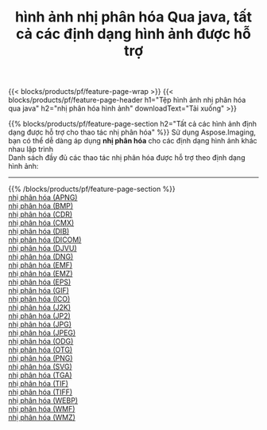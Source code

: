 ﻿---
title: hình ảnh nhị phân hóa Qua java, tất cả các định dạng hình ảnh được hỗ trợ 
weight: 3920
url: /vi/java/binarize 
lang: vi
langdirlevel: 2
locales: zh-hans,ja,it,ru,de,es,fr,nl,id,lt,pl,pt,vi,tr,ko,zh-hant,ar,hi,th,sv,cs,uk,he
description: Sử dụng Aspose.Imaging, bạn có thể dễ dàng nhị phân hóa hình ảnh qua java
---

{{< blocks/products/pf/feature-page-wrap >}}
{{< blocks/products/pf/feature-page-header h1="Tệp hình ảnh nhị phân hóa qua java" h2="nhị phân hóa hình ảnh" downloadText="Tải xuống" >}}


{{% blocks/products/pf/feature-page-section  h2="Tất cả các hình ảnh định dạng được hỗ trợ cho thao tác nhị phân hóa" %}}
Sử dụng Aspose.Imaging, bạn có thể dễ dàng áp dụng **nhị phân hóa** cho các định dạng hình ảnh khác nhau lập trình
<br/>
Danh sách đầy đủ các thao tác nhị phân hóa được hỗ trợ theo định dạng hình ảnh:
<hr/>
{{% /blocks/products/pf/feature-page-section %}}
<div class="container-fluid productfamilypage bg-gray">
    <div class="convertypes bg-gray agp-content section">
        <div class="container">
		<div class="row other-converters">
		    <div class='col-md-2 other-converter remove-lp remove-rp'><a href="/imaging/vi/java/binarize/apng" >nhị phân hóa (APNG)</a></div><div class='col-md-2 other-converter remove-lp remove-rp'><a href="/imaging/vi/java/binarize/bmp" >nhị phân hóa (BMP)</a></div><div class='col-md-2 other-converter remove-lp remove-rp'><a href="/imaging/vi/java/binarize/cdr" >nhị phân hóa (CDR)</a></div><div class='col-md-2 other-converter remove-lp remove-rp'><a href="/imaging/vi/java/binarize/cmx" >nhị phân hóa (CMX)</a></div><div class='col-md-2 other-converter remove-lp remove-rp'><a href="/imaging/vi/java/binarize/dib" >nhị phân hóa (DIB)</a></div><div class='col-md-2 other-converter remove-lp remove-rp'><a href="/imaging/vi/java/binarize/dicom" >nhị phân hóa (DICOM)</a></div><div class='col-md-2 other-converter remove-lp remove-rp'><a href="/imaging/vi/java/binarize/djvu" >nhị phân hóa (DJVU)</a></div><div class='col-md-2 other-converter remove-lp remove-rp'><a href="/imaging/vi/java/binarize/dng" >nhị phân hóa (DNG)</a></div><div class='col-md-2 other-converter remove-lp remove-rp'><a href="/imaging/vi/java/binarize/emf" >nhị phân hóa (EMF)</a></div><div class='col-md-2 other-converter remove-lp remove-rp'><a href="/imaging/vi/java/binarize/emz" >nhị phân hóa (EMZ)</a></div><div class='col-md-2 other-converter remove-lp remove-rp'><a href="/imaging/vi/java/binarize/eps" >nhị phân hóa (EPS)</a></div><div class='col-md-2 other-converter remove-lp remove-rp'><a href="/imaging/vi/java/binarize/gif" >nhị phân hóa (GIF)</a></div><div class='col-md-2 other-converter remove-lp remove-rp'><a href="/imaging/vi/java/binarize/ico" >nhị phân hóa (ICO)</a></div><div class='col-md-2 other-converter remove-lp remove-rp'><a href="/imaging/vi/java/binarize/j2k" >nhị phân hóa (J2K)</a></div><div class='col-md-2 other-converter remove-lp remove-rp'><a href="/imaging/vi/java/binarize/jp2" >nhị phân hóa (JP2)</a></div><div class='col-md-2 other-converter remove-lp remove-rp'><a href="/imaging/vi/java/binarize/jpg" >nhị phân hóa (JPG)</a></div><div class='col-md-2 other-converter remove-lp remove-rp'><a href="/imaging/vi/java/binarize/jpeg" >nhị phân hóa (JPEG)</a></div><div class='col-md-2 other-converter remove-lp remove-rp'><a href="/imaging/vi/java/binarize/odg" >nhị phân hóa (ODG)</a></div><div class='col-md-2 other-converter remove-lp remove-rp'><a href="/imaging/vi/java/binarize/otg" >nhị phân hóa (OTG)</a></div><div class='col-md-2 other-converter remove-lp remove-rp'><a href="/imaging/vi/java/binarize/png" >nhị phân hóa (PNG)</a></div><div class='col-md-2 other-converter remove-lp remove-rp'><a href="/imaging/vi/java/binarize/svg" >nhị phân hóa (SVG)</a></div><div class='col-md-2 other-converter remove-lp remove-rp'><a href="/imaging/vi/java/binarize/tga" >nhị phân hóa (TGA)</a></div><div class='col-md-2 other-converter remove-lp remove-rp'><a href="/imaging/vi/java/binarize/tif" >nhị phân hóa (TIF)</a></div><div class='col-md-2 other-converter remove-lp remove-rp'><a href="/imaging/vi/java/binarize/tiff" >nhị phân hóa (TIFF)</a></div><div class='col-md-2 other-converter remove-lp remove-rp'><a href="/imaging/vi/java/binarize/webp" >nhị phân hóa (WEBP)</a></div><div class='col-md-2 other-converter remove-lp remove-rp'><a href="/imaging/vi/java/binarize/wmf" >nhị phân hóa (WMF)</a></div><div class='col-md-2 other-converter remove-lp remove-rp'><a href="/imaging/vi/java/binarize/wmz" >nhị phân hóa (WMZ)</a></div>
                </div>
        </div>
    </div>
</div>
<br/>


